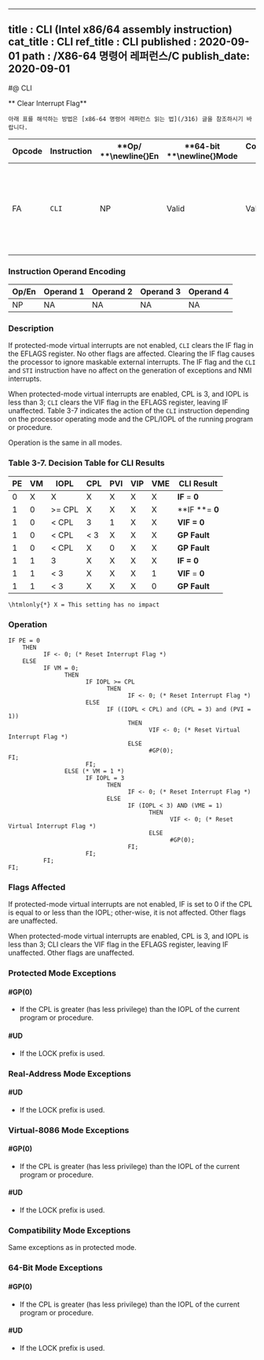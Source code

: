 ----------------------------
title : CLI (Intel x86/64 assembly instruction)
cat_title : CLI
ref_title : CLI
published : 2020-09-01
path : /X86-64 명령어 레퍼런스/C
publish_date: 2020-09-01
----------------------------


#@ CLI

** Clear Interrupt Flag**

```lec-info
아래 표를 해석하는 방법은 [x86-64 명령어 레퍼런스 읽는 법](/316) 글을 참조하시기 바랍니다.
```

|**Opcode**|**Instruction**|**Op/ **\newline{}**En**|**64-bit **\newline{}**Mode**|**Compat/**\newline{}**Leg Mode**|**Description**|
|----------|---------------|------------------------|-----------------------------|---------------------------------|---------------|
|FA|`CLI` |NP|Valid|Valid|Clear interrupt flag; interrupts disabled when interrupt flag cleared.|
### Instruction Operand Encoding


|Op/En|Operand 1|Operand 2|Operand 3|Operand 4|
|-----|---------|---------|---------|---------|
|NP|NA|NA|NA|NA|
### Description


If protected-mode virtual interrupts are not enabled, `CLI` clears the IF flag in the EFLAGS register. No other flags are affected. Clearing the IF flag causes the processor to ignore maskable external interrupts. The IF flag and the `CLI` and `STI` instruction have no affect on the generation of exceptions and NMI interrupts.

When protected-mode virtual interrupts are enabled, CPL is 3, and IOPL is less than 3; `CLI` clears the VIF flag in the EFLAGS register, leaving IF unaffected. Table 3-7 indicates the action of the `CLI` instruction depending on the processor operating mode and the CPL/IOPL of the running program or procedure. 

Operation is the same in all modes.

### Table 3-7.  Decision Table for CLI Results


|**PE**|**VM**|**IOPL**|**CPL**|**PVI**|**VIP**|**VME**|**CLI Result**|
|------|------|--------|-------|-------|-------|-------|--------------|
|0|X|X|X|X|X|X|**IF** = **0**|
|1|0|>= CPL|X|X|X|X|**IF **= **0**|
|1|0|< CPL|3|1|X|X|**VIF **=** 0**|
|1|0|< CPL|< 3|X|X|X|**GP Fault**|
|1|0|< CPL|X|0|X|X|**GP Fault**|
|1|1|3|X|X|X|X|**IF **=** 0**|
|1|1|< 3|X|X|X|1|**VIF** = **0**|
|1|1|< 3|X|X|X|0|**GP Fault**|

```note
\htmlonly{*} X = This setting has no impact
```

### Operation

```info-verb
IF PE = 0
    THEN
          IF <- 0; (* Reset Interrupt Flag *)
    ELSE
          IF VM = 0;
                THEN
                      IF IOPL >= CPL
                            THEN
                                  IF <- 0; (* Reset Interrupt Flag *)
                      ELSE
                            IF ((IOPL < CPL) and (CPL = 3) and (PVI = 1))
                                  THEN
                                        VIF <- 0; (* Reset Virtual Interrupt Flag *)
                                  ELSE
                                        #GP(0);
FI;
                      FI;
                ELSE (* VM = 1 *)
                      IF IOPL = 3
                            THEN
                                  IF <- 0; (* Reset Interrupt Flag *)
                            ELSE 
                                  IF (IOPL < 3) AND (VME = 1)
                                        THEN
                                              VIF <- 0; (* Reset Virtual Interrupt Flag *)
                                        ELSE
                                              #GP(0);
                                  FI;
                      FI;
          FI;
FI;
```
### Flags Affected


If protected-mode virtual interrupts are not enabled, IF is set to 0 if the CPL is equal to or less than the IOPL; other-wise, it is not affected. Other flags are unaffected.

When protected-mode virtual interrupts are enabled, CPL is 3, and IOPL is less than 3; CLI clears the VIF flag in the EFLAGS register, leaving IF unaffected. Other flags are unaffected.


### Protected Mode Exceptions

#### #GP(0)
* If the CPL is greater (has less privilege) than the IOPL of the current program or procedure. 

#### #UD
* If the LOCK prefix is used.

### Real-Address Mode Exceptions

#### #UD
* If the LOCK prefix is used.

### Virtual-8086 Mode Exceptions

#### #GP(0)
* If the CPL is greater (has less privilege) than the IOPL of the current program or procedure. 

#### #UD
* If the LOCK prefix is used.

### Compatibility Mode Exceptions



Same exceptions as in protected mode.


### 64-Bit Mode Exceptions

#### #GP(0)
* If the CPL is greater (has less privilege) than the IOPL of the current program or procedure. 

#### #UD
* If the LOCK prefix is used.
